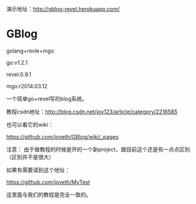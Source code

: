 演示地址：http://gblog-revel.herokuapp.com/

GBlog
=====

golang+revle+mgo

go:v1.2.1

revel:0.9.1 

mgo:r2014.03.12


一个简单go+revel写的blog系统。

教程csdn地址：http://blog.csdn.net/jov123/article/category/2216585

也可以看它的wiki：

https://github.com/joveth/GBlog/wiki/_pages

注意：
由于做教程的时候是开的一个新project，跟目前这个还是有一点点区别（区别并不是很大）

如果有需要请到这个地址：

https://github.com/joveth/MyTest

这里面与我们的教程是完全一致的。

